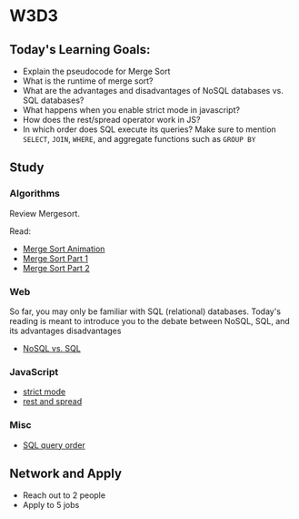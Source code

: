 # W3D3

## Today's Learning Goals:

- Explain the pseudocode for Merge Sort 
- What is the runtime of merge sort?
- What are the advantages and disadvantages of NoSQL databases vs. SQL databases?
- What happens when you enable strict mode in javascript?
- How does the rest/spread operator work in JS?
- In which order does SQL execute its queries? Make sure to mention `SELECT`, `JOIN`, `WHERE`, and aggregate functions such as `GROUP BY` 

## Study

### Algorithms

Review Mergesort.

Read:

* [Merge Sort Animation](https://www.toptal.com/developers/sorting-algorithms/merge-sort)
* [Merge Sort Part 1](https://medium.com/basecs/making-sense-of-merge-sort-part-1-49649a143478)
* [Merge Sort Part 2](https://medium.com/basecs/making-sense-of-merge-sort-part-2-be8706453209)

### Web

So far, you may only be familiar with SQL (relational) databases. Today's reading is meant to introduce you to the debate between NoSQL, SQL, and its advantages disadvantages

* [NoSQL vs. SQL](https://arstechnica.com/information-technology/2016/03/to-sql-or-nosql-thats-the-database-question/)

### JavaScript

* [strict mode](https://www.w3schools.com/js/js_strict.asp)
* [rest and spread](https://javascript.info/rest-parameters-spread-operator)

### Misc

* [SQL query order](https://sqlbolt.com/lesson/select_queries_order_of_execution)

## Network and Apply

* Reach out to 2 people
* Apply to 5 jobs
